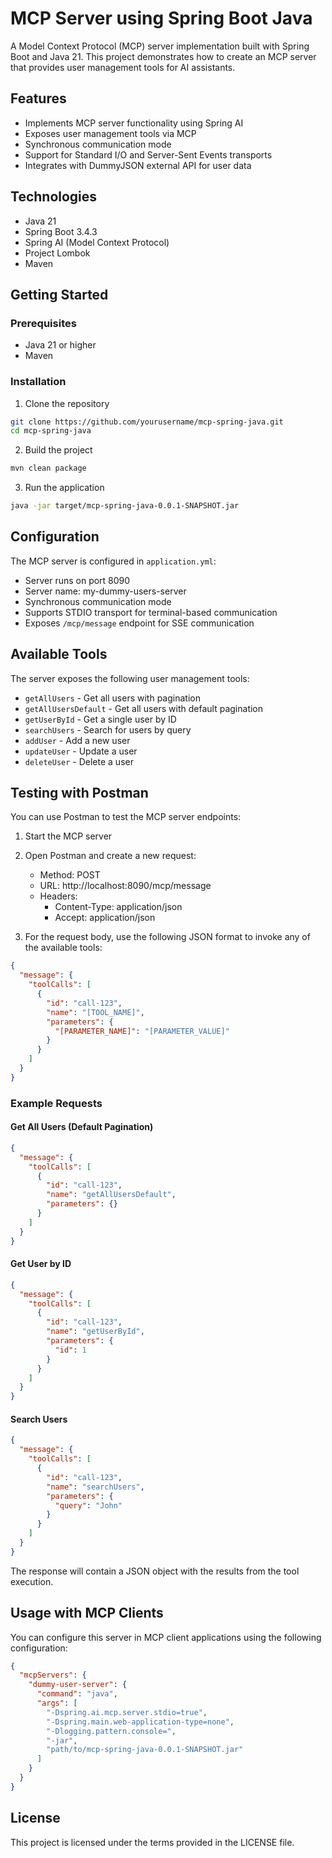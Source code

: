 # MCP Server using Spring Boot Java

A Model Context Protocol (MCP) server implementation built with Spring Boot and Java 21. This project demonstrates how to create an MCP server that provides user management tools for AI assistants.

## Features

- Implements MCP server functionality using Spring AI
- Exposes user management tools via MCP
- Synchronous communication mode
- Support for Standard I/O and Server-Sent Events transports
- Integrates with DummyJSON external API for user data

## Technologies

- Java 21
- Spring Boot 3.4.3
- Spring AI (Model Context Protocol)
- Project Lombok
- Maven

## Getting Started

### Prerequisites

- Java 21 or higher
- Maven

### Installation

1. Clone the repository

```bash
git clone https://github.com/yourusername/mcp-spring-java.git
cd mcp-spring-java
```

2. Build the project

```bash
mvn clean package
```

3. Run the application

```bash
java -jar target/mcp-spring-java-0.0.1-SNAPSHOT.jar
```

## Configuration

The MCP server is configured in `application.yml`:

- Server runs on port 8090
- Server name: my-dummy-users-server
- Synchronous communication mode
- Supports STDIO transport for terminal-based communication
- Exposes `/mcp/message` endpoint for SSE communication

## Available Tools

The server exposes the following user management tools:

- `getAllUsers` - Get all users with pagination
- `getAllUsersDefault` - Get all users with default pagination
- `getUserById` - Get a single user by ID
- `searchUsers` - Search for users by query
- `addUser` - Add a new user
- `updateUser` - Update a user
- `deleteUser` - Delete a user

## Testing with Postman

You can use Postman to test the MCP server endpoints:

1. Start the MCP server
2. Open Postman and create a new request:

   - Method: POST
   - URL: http://localhost:8090/mcp/message
   - Headers:
     - Content-Type: application/json
     - Accept: application/json

3. For the request body, use the following JSON format to invoke any of the available tools:

```json
{
  "message": {
    "toolCalls": [
      {
        "id": "call-123",
        "name": "[TOOL_NAME]",
        "parameters": {
          "[PARAMETER_NAME]": "[PARAMETER_VALUE]"
        }
      }
    ]
  }
}
```

### Example Requests

#### Get All Users (Default Pagination)

```json
{
  "message": {
    "toolCalls": [
      {
        "id": "call-123",
        "name": "getAllUsersDefault",
        "parameters": {}
      }
    ]
  }
}
```

#### Get User by ID

```json
{
  "message": {
    "toolCalls": [
      {
        "id": "call-123",
        "name": "getUserById",
        "parameters": {
          "id": 1
        }
      }
    ]
  }
}
```

#### Search Users

```json
{
  "message": {
    "toolCalls": [
      {
        "id": "call-123",
        "name": "searchUsers",
        "parameters": {
          "query": "John"
        }
      }
    ]
  }
}
```

The response will contain a JSON object with the results from the tool execution.

## Usage with MCP Clients

You can configure this server in MCP client applications using the following configuration:

```json
{
  "mcpServers": {
    "dummy-user-server": {
      "command": "java",
      "args": [
        "-Dspring.ai.mcp.server.stdio=true",
        "-Dspring.main.web-application-type=none",
        "-Dlogging.pattern.console=",
        "-jar",
        "path/to/mcp-spring-java-0.0.1-SNAPSHOT.jar"
      ]
    }
  }
}
```

## License

This project is licensed under the terms provided in the LICENSE file.
